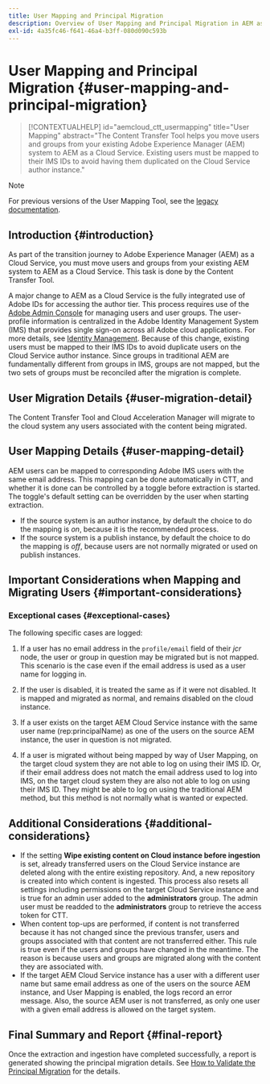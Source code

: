 ```yaml
---
title: User Mapping and Principal Migration
description: Overview of User Mapping and Principal Migration in AEM as a Cloud Service.
exl-id: 4a35fc46-f641-46a4-b3ff-080d090c593b
---
```

# User Mapping and Principal Migration {#user-mapping-and-principal-migration}

>[!CONTEXTUALHELP]
>id="aemcloud_ctt_usermapping"
>title="User Mapping"
>abstract="The Content Transfer Tool helps you move users and groups from your existing Adobe Experience Manager (AEM) system to AEM as a Cloud Service. Existing users must be mapped to their IMS IDs to avoid having them duplicated on the Cloud Service author instance."

>[!NOTE]
>For previous versions of the User Mapping Tool, see the [legacy documentation](/help/journey-migration/content-transfer-tool/user-mapping-tool-legacy/considerations-user-mapping-tool-legacy.md). 

## Introduction {#introduction}

As part of the transition journey to Adobe Experience Manager (AEM) as a Cloud Service, you must move users and groups from your existing AEM system to AEM as a Cloud Service. This task is done by the Content Transfer Tool.

A major change to AEM as a Cloud Service is the fully integrated use of Adobe IDs for accessing the author tier. This process requires use of the [Adobe Admin Console](https://helpx.adobe.com/enterprise/using/admin-console.html) for managing users and user groups. The user-profile information is centralized in the Adobe Identity Management System (IMS) that provides single sign-on across all Adobe cloud applications. For more details, see [Identity Management](https://experienceleague.adobe.com/docs/experience-manager-cloud-service/content/overview/what-is-new-and-different.html#identity-management). Because of this change, existing users must be mapped to their IMS IDs to avoid duplicate users on the Cloud Service author instance. Since groups in traditional AEM are fundamentally different from groups in IMS, groups are not mapped, but the two sets of groups must be reconciled after the migration is complete.

## User Migration Details {#user-migration-detail}

The Content Transfer Tool and Cloud Acceleration Manager will migrate to the cloud system any users associated with the content being migrated.

## User Mapping Details {#user-mapping-detail}

AEM users can be mapped to corresponding Adobe IMS users with the same email address.  This mapping can be done automatically in CTT, and whether it is done can be controlled by a toggle before extraction is started. The toggle's default setting can be overridden by the user when starting extraction.

* If the source system is an author instance, by default the choice to do the mapping is _on_, because it is the recommended process.
* If the source system is a publish instance, by default the choice to do the mapping is _off_, because users are not normally migrated or used on publish instances.

## Important Considerations when Mapping and Migrating Users {#important-considerations}


### Exceptional cases {#exceptional-cases}

The following specific cases are logged:

1. If a user has no email address in the `profile/email` field of their *jcr* node, the user or group in question may be migrated but is not mapped. This scenario is the case even if the email address is used as a user name for logging in.

1. If the user is disabled, it is treated the same as if it were not disabled. It is mapped and migrated as normal, and remains disabled on the cloud instance.

1. If a user exists on the target AEM Cloud Service instance with the same user name (rep:principalName) as one of the users on the source AEM instance, the user in question is not migrated.

1. If a user is migrated without being mapped by way of User Mapping, on the target cloud system they are not able to log on using their IMS ID. Or, if their email address does not match the email address used to log into IMS, on the target cloud system they are also not able to log on using their IMS ID. They might be able to log on using the traditional AEM method, but this method is not normally what is wanted or expected.


## Additional Considerations {#additional-considerations}

* If the setting **Wipe existing content on Cloud instance before ingestion** is set, already transferred users on the Cloud Service instance are deleted along with the entire existing repository. And, a new repository is created into which content is ingested. This process also resets all settings including permissions on the target Cloud Service instance and is true for an admin user added to the **administrators** group. The admin user must be readded to the **administrators** group to retrieve the access token for CTT.
* When content top-ups are performed, if content is not transferred because it has not changed since the previous transfer, users and groups associated with that content are not transferred either. This rule is true even if the users and groups have changed in the meantime. The reason is because users and groups are migrated along with the content they are associated with.
* If the target AEM Cloud Service instance has a user with a different user name but same email address as one of the users on the source AEM instance, and User Mapping is enabled, the logs record an error message. Also, the source AEM user is not transferred, as only one user with a given email address is allowed on the target system.

## Final Summary and Report {#final-report}

Once the extraction and ingestion have completed successfully, a report is generated showing the principal migration details. See [How to Validate the Principal Migration](/help/journey-migration/content-transfer-tool/using-content-transfer-tool/validating-content-transfers.md#how-to-validate-principal-migration) for the details.
